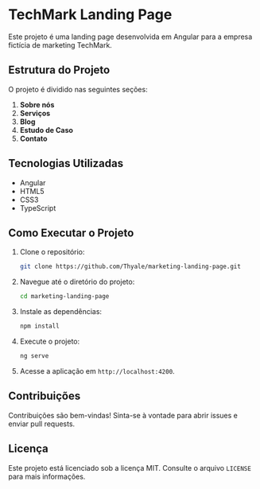 # TechMark Landing Page

Este projeto é uma landing page desenvolvida em Angular para a empresa fictícia de marketing TechMark.

## Estrutura do Projeto

O projeto é dividido nas seguintes seções:

1. **Sobre nós**
2. **Serviços**
3. **Blog**
4. **Estudo de Caso**
5. **Contato**

## Tecnologias Utilizadas

- Angular
- HTML5
- CSS3
- TypeScript

## Como Executar o Projeto

1. Clone o repositório:
    ```bash
    git clone https://github.com/Thyale/marketing-landing-page.git
    ```
2. Navegue até o diretório do projeto:
    ```bash
    cd marketing-landing-page
    ```
3. Instale as dependências:
    ```bash
    npm install
    ```
4. Execute o projeto:
    ```bash
    ng serve
    ```
5. Acesse a aplicação em `http://localhost:4200`.

## Contribuições

Contribuições são bem-vindas! Sinta-se à vontade para abrir issues e enviar pull requests.

## Licença

Este projeto está licenciado sob a licença MIT. Consulte o arquivo `LICENSE` para mais informações.
